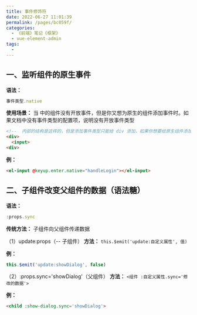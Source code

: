 ```yaml
---
title: 事件修饰符
date: 2022-06-27 11:01:39
permalink: /pages/bc059f/
categories:
  - 《前端》笔记《框架》
  - vue-element-admin
tags:
  - 
---
```

## 一、监听组件的原生事件
  **语法：**
  ```js
  事件类型.native
  ```

  **使用场景：** 当 <el> 中的组件没有开放事件，但是你又想为原生的组件添加事件时。如果文档中没有事件类型的配置项，说明没有开放事件类型
  ```html
  <!--  内部的结构是这样的，但是添加事件类型只能给 div 添加，如果你想要给原生组件添加事件类型，可以使用 native 事件修饰符 -->
  <div>
    <input>
  <div>
  ```
  
  **例：**
  ```html
  <el-input @keyup.enter.native="handleLogin"></el-input>
  ```

## 二、子组件改变父组件的数据（语法糖）
  **语法：**
  ```js
  :props.sync
  ```

  **传统方法：** 子组件向父组件传递数据
  
  （1）update:props（-- 子组件）
  **方法：** `this.$emit('update:自定义属性', 值)`

  **例：**
  ```js
  this.$emit('update:showDialog', false)
  ```

  （2）:props.sync='showDialog'（父组件）
  **方法：** `<组件 :自定义属性.sync='修改的数据'>`

  **例：**
  ```html
  <child :show-dialog.sync='showDialog'>
  ```

